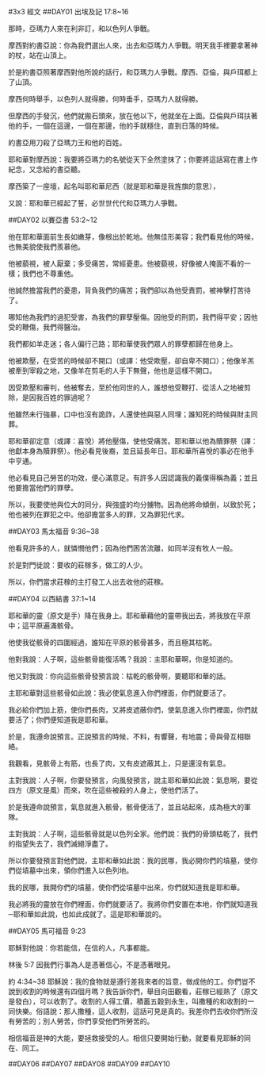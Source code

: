 #3x3 經文
##DAY01 出埃及記 17:8~16

那時，亞瑪力人來在利非訂，和以色列人爭戰。

摩西對約書亞說：你為我們選出人來，出去和亞瑪力人爭戰。明天我手裡要拿著神的杖，站在山頂上。

於是約書亞照著摩西對他所說的話行，和亞瑪力人爭戰。摩西、亞倫，與戶珥都上了山頂。

摩西何時舉手，以色列人就得勝，何時垂手，亞瑪力人就得勝。

但摩西的手發沉，他們就搬石頭來，放在他以下，他就坐在上面。亞倫與戶珥扶著他的手，一個在這邊，一個在那邊，他的手就穩住，直到日落的時候。

約書亞用刀殺了亞瑪力王和他的百姓。

耶和華對摩西說：我要將亞瑪力的名號從天下全然塗抹了；你要將這話寫在書上作紀念，又念給約書亞聽。

摩西築了一座壇，起名叫耶和華尼西（就是耶和華是我旌旗的意思）， 

又說：耶和華已經起了誓，必世世代代和亞瑪力人爭戰。 

##DAY02 以賽亞書 53:2~12

他在耶和華面前生長如嫩芽，像根出於乾地。他無佳形美容；我們看見他的時候，也無美貌使我們羨慕他。

他被藐視，被人厭棄；多受痛苦，常經憂患。他被藐視，好像被人掩面不看的一樣；我們也不尊重他。

他誠然擔當我們的憂患，背負我們的痛苦；我們卻以為他受責罰，被神擊打苦待了。

哪知他為我們的過犯受害，為我們的罪孽壓傷。因他受的刑罰，我們得平安；因他受的鞭傷，我們得醫治。

我們都如羊走迷；各人偏行己路；耶和華使我們眾人的罪孽都歸在他身上。

他被欺壓，在受苦的時候卻不開口（或譯：他受欺壓，卻自卑不開口）；他像羊羔被牽到宰殺之地，又像羊在剪毛的人手下無聲，他也是這樣不開口。

因受欺壓和審判，他被奪去，至於他同世的人，誰想他受鞭打、從活人之地被剪除，是因我百姓的罪過呢？

他雖然未行強暴，口中也沒有詭詐，人還使他與惡人同埋；誰知死的時候與財主同葬。

耶和華卻定意（或譯：喜悅）將他壓傷，使他受痛苦。耶和華以他為贖罪祭（譯：他獻本身為贖罪祭）。他必看見後裔，並且延長年日。耶和華所喜悅的事必在他手中亨通。

他必看見自己勞苦的功效，便心滿意足。有許多人因認識我的義僕得稱為義；並且他要擔當他們的罪孽。

所以，我要使他與位大的同分，與強盛的均分擄物。因為他將命傾倒，以致於死；他也被列在罪犯之中。他卻擔當多人的罪，又為罪犯代求。 

##DAY03 馬太福音 9:36~38

他看見許多的人，就憐憫他們；因為他們困苦流離，如同羊沒有牧人一般。

於是對門徒說：要收的莊稼多，做工的人少。

所以，你們當求莊稼的主打發工人出去收他的莊稼。 

##DAY04 以西結書 37:1~14

耶和華的靈（原文是手）降在我身上。耶和華藉他的靈帶我出去，將我放在平原中；這平原遍滿骸骨。

他使我從骸骨的四圍經過，誰知在平原的骸骨甚多，而且極其枯乾。

他對我說：人子啊，這些骸骨能復活嗎？我說：主耶和華啊，你是知道的。

他又對我說：你向這些骸骨發預言說：枯乾的骸骨啊，要聽耶和華的話。

主耶和華對這些骸骨如此說：我必使氣息進入你們裡面，你們就要活了。

我必給你們加上筋，使你們長肉，又將皮遮蔽你們，使氣息進入你們裡面，你們就要活了；你們便知道我是耶和華。

於是，我遵命說預言。正說預言的時候，不料，有響聲，有地震；骨與骨互相聯絡。

我觀看，見骸骨上有筋，也長了肉，又有皮遮蔽其上，只是還沒有氣息。

主對我說：人子啊，你要發預言，向風發預言，說主耶和華如此說：氣息啊，要從四方（原文是風）而來，吹在這些被殺的人身上，使他們活了。

於是我遵命說預言，氣息就進入骸骨，骸骨便活了，並且站起來，成為極大的軍隊。

主對我說：人子啊，這些骸骨就是以色列全家。他們說：我們的骨頭枯乾了，我們的指望失去了，我們滅絕淨盡了。

所以你要發預言對他們說，主耶和華如此說：我的民哪，我必開你們的墳墓，使你們從墳墓中出來，領你們進入以色列地。

我的民哪，我開你們的墳墓，使你們從墳墓中出來，你們就知道我是耶和華。

我必將我的靈放在你們裡面，你們就要活了。我將你們安置在本地，你們就知道我─耶和華如此說，也如此成就了。這是耶和華說的。 

##DAY05 馬可福音 9:23

耶穌對他說：你若能信，在信的人，凡事都能。

林後 5:7 因我們行事為人是憑著信心，不是憑著眼見。

約 4:34~38 耶穌說：我的食物就是遵行差我來者的旨意，做成他的工。你們豈不說到收割的時候還有四個月嗎？我告訴你們，舉目向田觀看，莊稼已經熟了（原文是發白），可以收割了。收割的人得工價，積蓄五穀到永生，叫撒種的和收割的一同快樂。俗語說：那人撒種，這人收割，這話可見是真的。我差你們去收你們所沒有勞苦的；別人勞苦，你們享受他們所勞苦的。 

相信福音是神的大能，要拯救接受的人。相信只要開始行動，就要看見耶穌的同在、同工。

##DAY06
##DAY07
##DAY08
##DAY09
##DAY10

